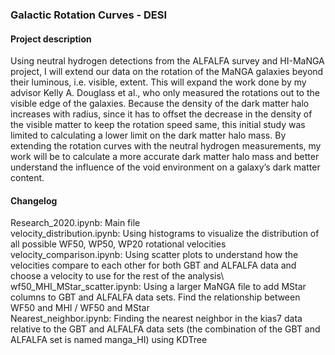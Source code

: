 ### Galactic Rotation Curves - DESI  
#### Project description  
Using neutral hydrogen detections from the ALFALFA survey and HI-MaNGA project, I will extend our data on the rotation of the MaNGA galaxies beyond their luminous, i.e. visible, extent. This will expand the work done by my advisor Kelly A. Douglass et al., who only measured the rotations out to the visible edge of the galaxies.  Because the density of the dark matter halo increases with radius, since it has to offset the decrease in the density of the visible matter to keep the rotation speed same, this initial study was limited to calculating a lower limit on the dark matter halo mass.  By extending the rotation curves with the neutral hydrogen measurements, my work will be to calculate a more accurate dark matter halo mass and better understand the influence of the void environment on a galaxy’s dark matter content.  
#### Changelog  
Research_2020.ipynb: Main file\
velocity_distribution.ipynb: Using histograms to visualize the distribution of all possible WF50, WP50, WP20 rotational velocities\
velocity_comparison.ipynb: Using scatter plots to understand how the velocities compare to each other for both GBT and ALFALFA data and choose a velocity to use for the rest of the analysis\ 
wf50_MHI_MStar_scatter.ipynb: Using a larger MaNGA file to add MStar columns to GBT and ALFALFA data sets. Find the relationship between WF50 and MHI / WF50 and MStar\
Nearest_neighbor.ipynb: Finding the nearest neighbor in the kias7 data relative to the GBT and ALFALFA data sets (the combination of the GBT and ALFALFA set is named manga_HI) using KDTree
